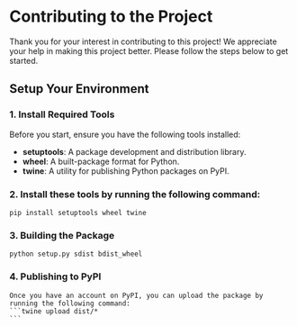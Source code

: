 # Contributing to the Project

Thank you for your interest in contributing to this project! We appreciate your help in making this project better. Please follow the steps below to get started.

## Setup Your Environment

### 1. Install Required Tools

Before you start, ensure you have the following tools installed:

- **setuptools**: A package development and distribution library.
- **wheel**: A built-package format for Python.
- **twine**: A utility for publishing Python packages on PyPI.


### 2. Install these tools by running the following command:
	pip install setuptools wheel twine

### 3. Building the Package
	python setup.py sdist bdist_wheel


### 4. Publishing to PyPI
	Once you have an account on PyPI, you can upload the package by running the following command:
   	```twine upload dist/*
	```